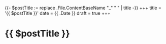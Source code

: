 {{- $postTitle := replace .File.ContentBaseName "_" " " | title -}}
+++
title = '{{ $postTitle }}'
date = {{ .Date }}
draft = true
+++
# {{ $postTitle }}
